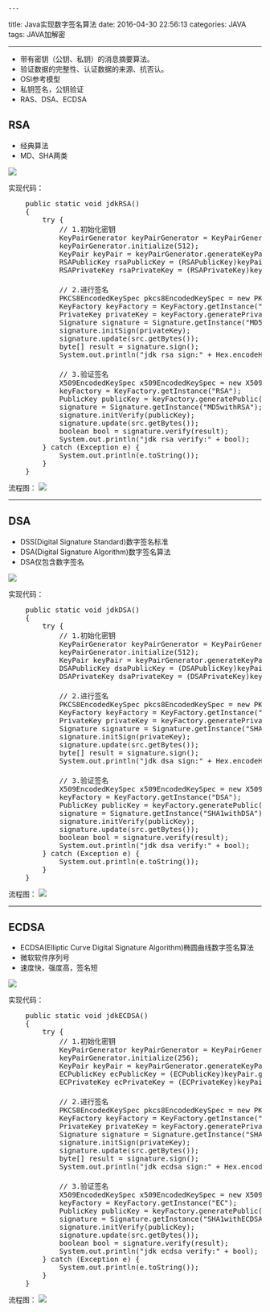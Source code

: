  	---
title: Java实现数字签名算法
date: 2016-04-30 22:56:13
categories: JAVA
tags: JAVA加解密

---

- 带有密钥（公钥、私钥）的消息摘要算法。
- 验证数据的完整性、认证数据的来源、抗否认。
- OSI参考模型
- 私钥签名，公钥验证
- RAS、DSA、ECDSA

## RSA
- 经典算法
- MD、SHA两类

![](http://oc1kexygx.bkt.clouddn.com/secret/RSA-2.png)

实现代码：

<pre>
	public static void jdkRSA()
	{
		try {
			// 1.初始化密钥
			KeyPairGenerator keyPairGenerator = KeyPairGenerator.getInstance("RSA");
			keyPairGenerator.initialize(512);
			KeyPair keyPair = keyPairGenerator.generateKeyPair();
			RSAPublicKey rsaPublicKey = (RSAPublicKey)keyPair.getPublic();
			RSAPrivateKey rsaPrivateKey = (RSAPrivateKey)keyPair.getPrivate();
　
			// 2.进行签名
			PKCS8EncodedKeySpec pkcs8EncodedKeySpec = new PKCS8EncodedKeySpec(rsaPrivateKey.getEncoded());
			KeyFactory keyFactory = KeyFactory.getInstance("RSA");
			PrivateKey privateKey = keyFactory.generatePrivate(pkcs8EncodedKeySpec);
			Signature signature = Signature.getInstance("MD5withRSA");
			signature.initSign(privateKey);
			signature.update(src.getBytes());
			byte[] result = signature.sign();
			System.out.println("jdk rsa sign:" + Hex.encodeHexString(result) );
　　
			// 3.验证签名
			X509EncodedKeySpec x509EncodedKeySpec = new X509EncodedKeySpec(rsaPublicKey.getEncoded());
			keyFactory = KeyFactory.getInstance("RSA");
			PublicKey publicKey = keyFactory.generatePublic(x509EncodedKeySpec);
			signature = Signature.getInstance("MD5withRSA");
			signature.initVerify(publicKey);
			signature.update(src.getBytes());
			boolean bool = signature.verify(result);
			System.out.println("jdk rsa verify:" + bool);
		} catch (Exception e) {
			System.out.println(e.toString());
		}
	}
</pre>

流程图：
![](http://oc1kexygx.bkt.clouddn.com/secret/RSA-3.png)

----------  

## DSA
- DSS(Digital Signature Standard)数字签名标准
- DSA(Digital Signature Algorithm)数字签名算法
- DSA仅包含数字签名

![](http://oc1kexygx.bkt.clouddn.com/secret/DSA.png)

实现代码：

<pre>
	public static void jdkDSA()
	{
		try {
			// 1.初始化密钥
			KeyPairGenerator keyPairGenerator = KeyPairGenerator.getInstance("DSA");
			keyPairGenerator.initialize(512);
			KeyPair keyPair = keyPairGenerator.generateKeyPair();
			DSAPublicKey dsaPublicKey = (DSAPublicKey)keyPair.getPublic();
			DSAPrivateKey dsaPrivateKey = (DSAPrivateKey)keyPair.getPrivate();
　
			// 2.进行签名
			PKCS8EncodedKeySpec pkcs8EncodedKeySpec = new PKCS8EncodedKeySpec(dsaPrivateKey.getEncoded());
			KeyFactory keyFactory = KeyFactory.getInstance("DSA");
			PrivateKey privateKey = keyFactory.generatePrivate(pkcs8EncodedKeySpec);
			Signature signature = Signature.getInstance("SHA1withDSA");
			signature.initSign(privateKey);
			signature.update(src.getBytes());
			byte[] result = signature.sign();
			System.out.println("jdk dsa sign:" + Hex.encodeHexString(result) );
　
			// 3.验证签名
			X509EncodedKeySpec x509EncodedKeySpec = new X509EncodedKeySpec(dsaPublicKey.getEncoded());
			keyFactory = KeyFactory.getInstance("DSA");
			PublicKey publicKey = keyFactory.generatePublic(x509EncodedKeySpec);
			signature = Signature.getInstance("SHA1withDSA");
			signature.initVerify(publicKey);
			signature.update(src.getBytes());
			boolean bool = signature.verify(result);
			System.out.println("jdk dsa verify:" + bool);
		} catch (Exception e) {
			System.out.println(e.toString());
		}
	}	
</pre>

流程图：
![](http://oc1kexygx.bkt.clouddn.com/secret/DSA-1.png)

----------  

## ECDSA
- ECDSA(Elliptic Curve Digital Signature Algorithm)椭圆曲线数字签名算法
- 微软软件序列号
- 速度快，强度高，签名短

![](http://oc1kexygx.bkt.clouddn.com/secret/ECDSA.png)

实现代码：

<pre>
	public static void jdkECDSA()
	{
		try {
			// 1.初始化密钥
			KeyPairGenerator keyPairGenerator = KeyPairGenerator.getInstance("EC");
			keyPairGenerator.initialize(256);
			KeyPair keyPair = keyPairGenerator.generateKeyPair();
			ECPublicKey ecPublicKey = (ECPublicKey)keyPair.getPublic();
			ECPrivateKey ecPrivateKey = (ECPrivateKey)keyPair.getPrivate();
　
			// 2.进行签名
			PKCS8EncodedKeySpec pkcs8EncodedKeySpec = new PKCS8EncodedKeySpec(ecPrivateKey.getEncoded());
			KeyFactory keyFactory = KeyFactory.getInstance("EC");
			PrivateKey privateKey = keyFactory.generatePrivate(pkcs8EncodedKeySpec);
			Signature signature = Signature.getInstance("SHA1withECDSA");
			signature.initSign(privateKey);
			signature.update(src.getBytes());
			byte[] result = signature.sign();
			System.out.println("jdk ecdsa sign:" + Hex.encodeHexString(result) );
　
			// 3.验证签名
			X509EncodedKeySpec x509EncodedKeySpec = new X509EncodedKeySpec(ecPublicKey.getEncoded());
			keyFactory = KeyFactory.getInstance("EC");
			PublicKey publicKey = keyFactory.generatePublic(x509EncodedKeySpec);
			signature = Signature.getInstance("SHA1withECDSA");
			signature.initVerify(publicKey);
			signature.update(src.getBytes());
			boolean bool = signature.verify(result);
			System.out.println("jdk ecdsa verify:" + bool);
		} catch (Exception e) {
			System.out.println(e.toString());
		}
	}
</pre>

流程图：
![](http://oc1kexygx.bkt.clouddn.com/secret/ECDSA-1.png)

